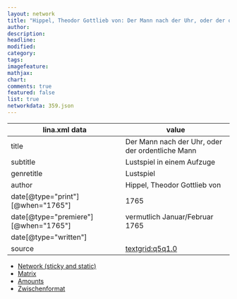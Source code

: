 ```yaml
---
layout: network
title: "Hippel, Theodor Gottlieb von: Der Mann nach der Uhr, oder der ordentliche Mann (1765)"
author:
description:
headline:
modified:
category:
tags:
imagefeature: 
mathjax: 
chart: 
comments: true
featured: false
list: true
networkdata: 359.json
---
```

lina.xml data  | value
------------- | -------------
title|Der Mann nach der Uhr, oder der ordentliche Mann
subtitle|Lustspiel in einem Aufzuge
genretitle|Lustspiel
author|Hippel, Theodor Gottlieb von
date[@type="print"][@when="1765"]|1765
date[@type="premiere"][@when="1765"]|vermutlich Januar/Februar 1765
date[@type="written"]|
source|[textgrid:q5q1.0](https://textgridlab.org/1.0/tgcrud-public/rest/textgrid:q5q1.0/data)



* [Network (sticky and static)](/network359)
* [Matrix](/matrix359)
* [Amounts](/amount359)
* [Zwischenformat](/lina359 )
